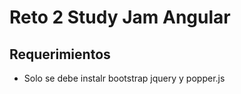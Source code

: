 Reto 2 Study Jam Angular
========================
Requerimientos
------------
  * Solo se debe instalr bootstrap jquery y popper.js